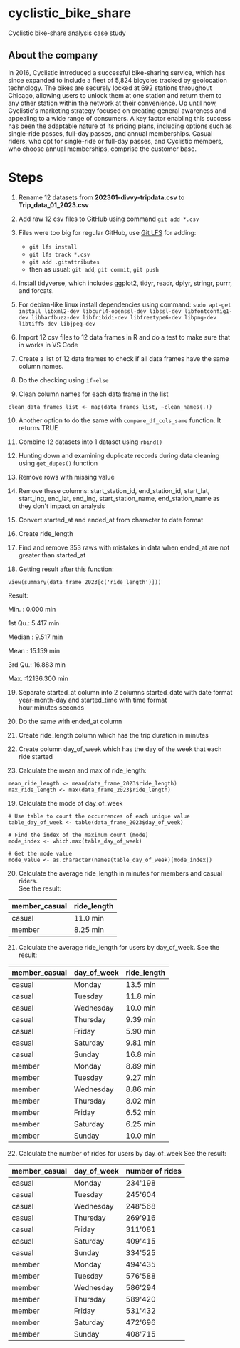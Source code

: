 # cyclistic_bike_share
Cyclistic bike-share analysis case study

## About the company
In 2016, Cyclistic introduced a successful bike-sharing service, which has since expanded to include a fleet of 5,824 bicycles tracked by geolocation technology. The bikes are securely locked at 692 stations throughout Chicago, allowing users to unlock them at one station and return them to any other station within the network at their convenience. Up until now, Cyclistic's marketing strategy focused on creating general awareness and appealing to a wide range of consumers. A key factor enabling this success has been the adaptable nature of its pricing plans, including options such as single-ride passes, full-day passes, and annual memberships. Casual riders, who opt for single-ride or full-day passes, and Cyclistic members, who choose annual memberships, comprise the customer base.

# Steps
1. Rename 12 datasets from **202301-divvy-tripdata.csv** to **Trip_data_01_2023.csv**

2. Add raw 12 csv files to GitHub using command `git add *.csv`

3. Files were too big for regular GitHub, use [Git LFS](https://git-lfs.com/) for adding:
     - `git lfs install`
     - `git lfs track *.csv`
     - `git add .gitattributes`
     - then as usual: `git add`, `git commit`, `git push`

4. Install tidyverse, which includes ggplot2, tidyr, readr, dplyr, stringr, purrr, and forcats. 

5. For debian-like linux install dependencies using command: `sudo apt-get install libxml2-dev libcurl4-openssl-dev libssl-dev libfontconfig1-dev libharfbuzz-dev libfribidi-dev libfreetype6-dev libpng-dev libtiff5-dev libjpeg-dev`

6. Import 12 csv files to 12 data frames in R and do a test to make sure that in works in VS Code

7. Create a list of 12 data frames to check if all data frames have the same column names.

8. Do the checking using `if-else`

9. Clean column names for each data frame in the list
``` {r}
clean_data_frames_list <- map(data_frames_list, ~clean_names(.)) 
```

10. Another option to do the same with `compare_df_cols_same` function. It returns TRUE

11. Combine 12 datasets into 1 dataset using `rbind()`

12. Hunting down and examining duplicate records during data cleaning using `get_dupes()` function

13. Remove rows with missing value

14. Remove these columns: start_station_id, end_station_id, start_lat, start_lng, end_lat, end_lng, start_station_name, end_station_name as they don't impact on analysis 

15. Convert started_at and ended_at from character to date format

16. Create ride_length

17. Find and remove 353 raws with mistakes in data when ended_at are not greater than started_at

18. Getting result after this function:
```{r}
view(summary(data_frame_2023[c('ride_length')]))
```
Result:

Min. : 0.000 min

1st Qu.: 5.417 min

Median : 9.517 min

Mean : 15.159 min

3rd Qu.: 16.883 min 

Max. :12136.300 min 

19. Separate started_at column into 2 columns started_date with date format year-month-day and started_time with time format hour:minutes:seconds

15. Do the same with ended_at column

16. Create ride_length column which has the trip duration in minutes

17. Create column day_of_week which has the day of the week that each ride
started

18. Calculate the mean and max of ride_length:
``` {r}
mean_ride_length <- mean(data_frame_2023$ride_length)
max_ride_length <- max(data_frame_2023$ride_length) 
```
19.  Calculate the mode of day_of_week
``` {r}
# Use table to count the occurrences of each unique value
table_day_of_week <- table(data_frame_2023$day_of_week) 

# Find the index of the maximum count (mode)
mode_index <- which.max(table_day_of_week) 

# Get the mode value
mode_value <- as.character(names(table_day_of_week)[mode_index]) 
```

20. Calculate the average ride_length in minutes for members and casual riders.  
See the result:

| member_casual | ride_length|
| ------------  |  --------  | 
| casual        |    11.0 min|
| member        |    8.25 min| 

21. Calculate the average ride_length for users by day_of_week.
See the result:

 | member_casual |   day_of_week  |  ride_length  |
 | --------      | ---------------|-------------- |
 |  casual       |    Monday      |   13.5  min   |
 |  casual       |    Tuesday     |   11.8  min   |
 |  casual       |    Wednesday   |   10.0  min   |
 |  casual       |    Thursday    |    9.39 min   |
 |  casual       |    Friday      |    5.90 min   |
 |  casual       |    Saturday    |    9.81 min   |
 |  casual       |    Sunday      |   16.8  min   |
 |  member       |    Monday      |    8.89 min   |
 |  member       |    Tuesday     |    9.27 min   |
 |  member       |    Wednesday   |    8.86 min   |
 |  member       |    Thursday    |    8.02 min   |
 |  member       |    Friday      |    6.52 min   |
 |  member       |    Saturday    |    6.25 min   |
 |  member       |    Sunday      |   10.0  min   |
    

22. Calculate the number of rides for users by day_of_week
See the result:

  | member_casual  |  day_of_week      | number of rides   |  
  |--------------- |  ---------------  | ----------------- |
  |    casual      |    Monday         |      234'198      |
  |    casual      |    Tuesday        |      245'604      |
  |    casual      |    Wednesday      |      248'568      |
  |    casual      |    Thursday       |      269'916      |
  |    casual      |    Friday         |      311'081      |
  |    casual      |    Saturday       |      409'415      |
  |    casual      |    Sunday         |      334'525      |
  |    member      |    Monday         |      494'435      |
  |    member      |    Tuesday        |      576'588      |
  |    member      |    Wednesday      |      586'294      |
  |    member      |    Thursday       |      589'420      |
  |    member      |    Friday         |      531'432      |
  |    member      |    Saturday       |      472'696      |
  |    member      |    Sunday         |      408'715      |



